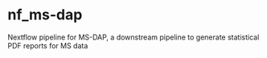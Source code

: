 # nf_ms-dap
Nextflow pipeline for MS-DAP, a downstream pipeline to generate statistical PDF reports for MS data

